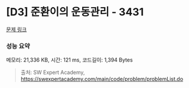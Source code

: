 # [D3] 준환이의 운동관리 - 3431 

[문제 링크](https://swexpertacademy.com/main/code/problem/problemDetail.do?contestProbId=AWE_ZXcqAAMDFAV2) 

### 성능 요약

메모리: 21,336 KB, 시간: 121 ms, 코드길이: 1,394 Bytes



> 출처: SW Expert Academy, https://swexpertacademy.com/main/code/problem/problemList.do